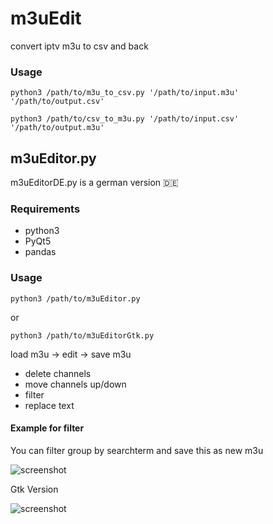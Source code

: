 # m3uEdit
convert iptv m3u to csv and back

### Usage

```python3 /path/to/m3u_to_csv.py '/path/to/input.m3u' '/path/to/output.csv'```

```python3 /path/to/csv_to_m3u.py '/path/to/input.csv' '/path/to/output.m3u'```

## m3uEditor.py
   m3uEditorDE.py is a german version :de:
### Requirements

- python3
- PyQt5
- pandas

### Usage

```python3 /path/to/m3uEditor.py```

or

```python3 /path/to/m3uEditorGtk.py```

load m3u -> edit -> save m3u

- delete channels
- move channels up/down
- filter
- replace text

#### Example for filter

You can filter group by searchterm and save this as new m3u

![screenshot](https://github.com/Axel-Erfurt/m3uEdit/blob/main/screenshot.png)

Gtk Version

![screenshot](https://github.com/Axel-Erfurt/m3uEdit/blob/main/screenshot2.png)
